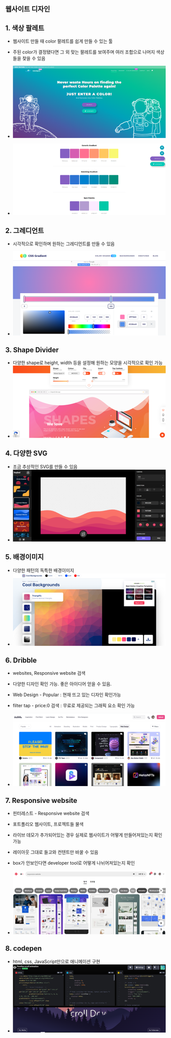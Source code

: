 ## 웹사이트 디자인

[웹사이트, 모바일 앱 디자인 무료 툴]: https://www.youtube.com/watch?v=0Pwxh1XL-Fk&amp;t=1s

[포트폴리오 관리법]: https://www.youtube.com/watch?v=3xRpjLZUBeo&amp;t=358s



## 1. 색상 팔레트

[색상팔레트]: https:///mycolor.space/

- 웹사이트 만들 때 color 팔레트를 쉽게 만들 수 있는 툴
- 주된 color가 결정됐다면 그 외 맞는 팔레트를 보여주며 여러 조합으로 나머지 색상들을 찾을 수 있음

- ![color1](md-images/color1.PNG)
- ![color2](md-images/color2.PNG)





## 2. 그레디언트

[그레디언트]: https://cssgradient.io/

- 시각적으로 확인하며 원하는 그레디언트를 만들 수 있음

- ![cssgradient](md-images/cssgradient.PNG)





## 3. Shape Divider

[Shape Divider]: https://shapedivider.app

- 다양한 shape로 height, width 등을 설정해 원하는 모양을 시각적으로 확인 가능
- ![shapedivider](md-images/shapedivider.PNG)





## 4. 다양한 SVG

[Haikei]: https://haikei.app/

- 조금 추상적인 SVG를 만들 수 있음
- ![haikei](md-images/haikei.PNG)





## 5. 배경이미지

[Cool Backgrounds]: https://coolbackgrounds.io

- 다양한 패턴의 독특한 배경이미지
- ![coolbackground](md-images/coolbackground.PNG)





## 6. Dribble

[Dribble]: https://dribbble.com/

- websites, Responsive website 검색

- 다양한 디자인 확인 가능. 좋은 아이디어 얻을 수 있음.
- Web Design - Popular : 현재 뜨고 있는 디자인 확인가능
- filter tap - price:0 검색 : 무료로 제공되는 그래픽 요소 확인 가능

- ![dribble](md-images/dribble.PNG)





## 7. Responsive website

[pinterest]: https://www.pinterest.co.kr/search/pins/?rs=ac&amp;len=2&amp;q=responsive%20website&amp;eq=responsive%20web&amp;etslf=5543&amp;term_meta=responsive%7Cautocomplete%7C0&amp;term_meta=website%7Cautocomplete%7C0

- 핀터레스트 - Responsive website 검색
- 포트폴리오 웹사이트, 프로젝트들 물색
- 라이브 데모가 추가되어있는 경우 실제로 웹사이트가 어떻게 만들어져있는지 확인가능
- 레이아웃 그대로 들고와 컨텐트만 바꿀 수 있음
- box가 안보인다면 developer tool로 어떻게 나뉘어져있는지 확인

- ![pinterest](md-images/pinterest.PNG)





## 8. codepen

[codepen]: https://codepen.io/

- html, css, JavaScript만으로 애니메이션 구현
- ![codepen](md-images/codepen.PNG)
